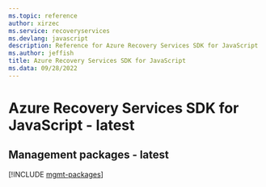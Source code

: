```yaml
---
ms.topic: reference
author: xirzec
ms.service: recoveryservices
ms.devlang: javascript
description: Reference for Azure Recovery Services SDK for JavaScript
ms.author: jeffish
title: Azure Recovery Services SDK for JavaScript
ms.data: 09/28/2022
---
```

# Azure Recovery Services SDK for JavaScript - latest

## Management packages - latest
[!INCLUDE [mgmt-packages](recovery-services-mgmt-index.md)]